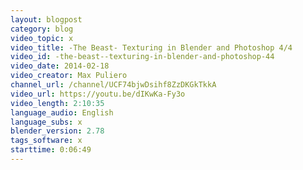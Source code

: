 ```yaml
---
layout: blogpost
category: blog
video_topic: x
video_title: -The Beast- Texturing in Blender and Photoshop 4/4
video_id: -the-beast--texturing-in-blender-and-photoshop-44
video_date: 2014-02-18
video_creator: Max Puliero
channel_url: /channel/UCF74bjwDsihf8ZzDKGkTkkA
video_url: https://youtu.be/dIKwKa-Fy3o
video_length: 2:10:35
language_audio: English
language_subs: x
blender_version: 2.78
tags_software: x
starttime: 0:06:49
---
```

